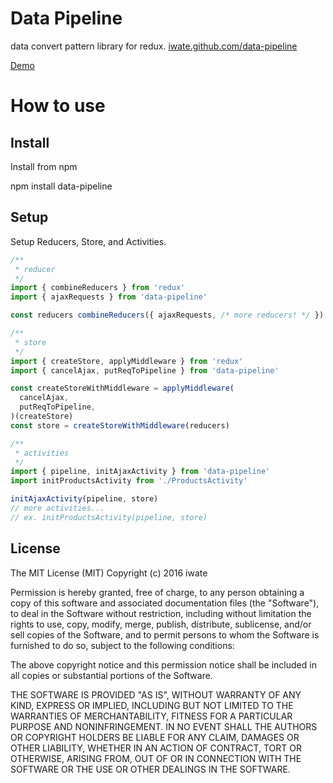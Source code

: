 # Data Pipeline
data convert pattern library for redux.
[iwate.github.com/data-pipeline](https://iwate.github.com/data-pipeline)

[Demo](http://iwate.github.com/data-pipeline/demo)

# How to use
## Install
  Install from npm

  npm install data-pipeline

## Setup
Setup Reducers, Store, and Activities.

```js
/**
 * reducer
 */
import { combineReducers } from 'redux'
import { ajaxRequests } from 'data-pipeline'

const reducers combineReducers({ ajaxRequests, /* more reducers! */ })

/**
 * store
 */
import { createStore, applyMiddleware } from 'redux'
import { cancelAjax, putReqToPipeline } from 'data-pipeline'

const createStoreWithMiddleware = applyMiddleware(
  cancelAjax,
  putReqToPipeline,
)(createStore)
const store = createStoreWithMiddleware(reducers)

/**
 * activities
 */
import { pipeline, initAjaxActivity } from 'data-pipeline'
import initProductsActivity from './ProductsActivity'

initAjaxActivity(pipeline, store)
// more activities...
// ex. initProductsActivity(pipeline, store)
```

## License
The MIT License (MIT)
Copyright (c) 2016 iwate

Permission is hereby granted, free of charge, to any person obtaining a copy of this software and associated documentation files (the "Software"), to deal in the Software without restriction, including without limitation the rights to use, copy, modify, merge, publish, distribute, sublicense, and/or sell copies of the Software, and to permit persons to whom the Software is furnished to do so, subject to the following conditions:

The above copyright notice and this permission notice shall be included in all copies or substantial portions of the Software.

THE SOFTWARE IS PROVIDED "AS IS", WITHOUT WARRANTY OF ANY KIND, EXPRESS OR IMPLIED, INCLUDING BUT NOT LIMITED TO THE WARRANTIES OF MERCHANTABILITY, FITNESS FOR A PARTICULAR PURPOSE AND NONINFRINGEMENT. IN NO EVENT SHALL THE AUTHORS OR COPYRIGHT HOLDERS BE LIABLE FOR ANY CLAIM, DAMAGES OR OTHER LIABILITY, WHETHER IN AN ACTION OF CONTRACT, TORT OR OTHERWISE, ARISING FROM, OUT OF OR IN CONNECTION WITH THE SOFTWARE OR THE USE OR OTHER DEALINGS IN THE SOFTWARE.